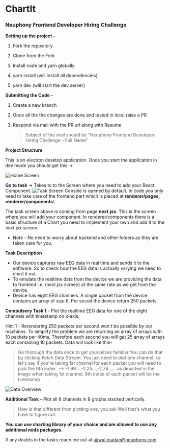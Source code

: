 # ChartIt

### Neuphony Frontend Developer Hiring Challenge

  

**Setting up the project -**
1. Fork the repository

2. Clone from the Fork

3. Install node and yarn globally

4. yarn install (will install all dependencies)

5. yarn dev (will start the dev server)

**Submitting the Code -**

1. Create a new branch

2. Once all the the changes are done and tested in local raise a PR

3. Respond via mail with the PR url along with Resume
   >Subject of the mail should be  "Neuphony Frontend Developer Hiring Challenge - Full Name"

**Project Structure**

This is an electron desktop application. Once you start the application in dev mode you should get this ->

![Home Screen](https://i.postimg.cc/bJrTfFTZ/Screenshot-2022-07-15-at-11-42-55-AM.png)

**Go to task** -> Takes to to the Screen where you need to add your React Component. 
![Task Screen](https://i.postimg.cc/zG0NdVPq/Screenshot-2022-07-15-at-11-55-42-AM.png)
Console is opened by default.
In code you only need to take care of the frontend part which is placed at **renderer/pages, renderer/components**\

The task screen above is coming from page **next.jsx**. This is the screen where you will add your component.
In renderer/components there is a basic structure of a Chart you need to implement your own and add it to the next.jsx screen.
- Note - No need to worry about backend and other folders as they are taken care for you.

**Task Description**
* Our device captures raw EEG data in real time and sends it to the software. So to check how the EEG data is actually varying we need to chart it out.
* To emulate the realtime data from the device we are providing the data to frontend i.e. (next.jsx screen) at the same rate as we get from the device.
* Device has eight EEG channels. A single packet from the device contains an array of size 8. Per secod the device return 250 packets. 

**Compulsory Task 1** - Plot the realtime EEG data for one of the eight channels with timestamp on x-axis.

Hint 1 - Rerendering 250 packets per second won't be possible by our machines. To simplify the problem we are returning an array of arrays with 10 packets per 40ms, Therefore each second you will get 25 array of arrays each containing 10 packets. 
Data will look like this- 
>Go thorough the data once to get yourselves familiar 
>You can do that by clicking Fetch Data Stream. 
>You just need to plot one channel, i.e let's say if you're taking 1st channel for each packet you will need to pick the 0th index. --> -1.99...,-2.25...,-2.76..,... as depicted in the image when taking 1st channel.
> 8th index of each packet will be the timestamp

![Data Overview](https://i.postimg.cc/HLwcd3y4/Screenshot-2022-07-15-at-12-50-49-PM.png)

**Additional Task -** 
Plot all 8 channels in 8 graphs stacked vertically.
 > How is that different from plotting one, you ask
 > Well that's what you have to figure out.

**You can use charting library of your choice and are allowed to use any additional node packages.**

If any doubts in the tasks reach me out at ujjwal.madan@neuphony.com
